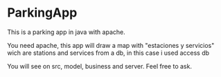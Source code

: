 # ParkingApp
This is a parking app in java with apache. 

You need apache, this app will draw a map with "estaciones y servicios" wich are stations and services from a db, in this case i used access db

You will see on src, model, business and server. 
Feel free to ask.
